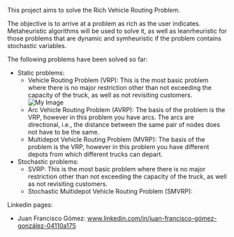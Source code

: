 This project aims to solve the Rich Vehicle Routing Problem. 

The objective is to arrive at a problem as rich as the user indicates. Metaheuristic algorithms will be used to solve it, as well as leanrheuristic for those problems that are dynamic and symheuristic if the problem contains stochastic variables.

The following problems have been solved so far:
+ Static problems:
  - Vehicle Routing Problem (VRP): This is the most basic problem where there is no major restriction other than not exceeding the capacity of the truck, as well as not revisiting customers.
  ![My Image](tree/main/Figure/VRP.png?raw=true)
  - Arc Vehicle Routing Problem (AVRP): The basis of the problem is the VRP, however in this problem you have arcs. The arcs are directional, i.e., the distance between the same pair of nodes does not have to be the same.
  - Multidepot Vehicle Routing Problem (MVRP): The basis of the problem is the VRP, however in this problem you have different depots from which different trucks can depart.
+ Stochastic problems:
  - SVRP: This is the most basic problem where there is no major restriction other than not exceeding the capacity of the truck, as well as not revisiting customers.
  - Stochastic Multidepot Vehicle Routing Problem (SMVRP):   

Linkedin pages:

  - Juan Francisco Gómez: www.linkedin.com/in/juan-francisco-gómez-gonzález-04110a175
